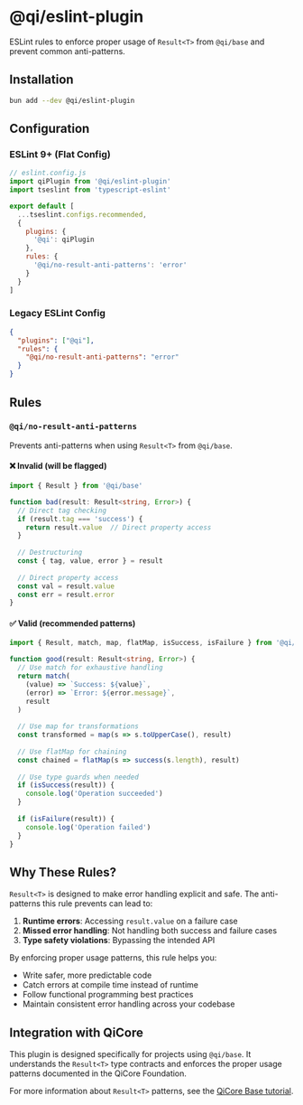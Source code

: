 # @qi/eslint-plugin

ESLint rules to enforce proper usage of `Result<T>` from `@qi/base` and prevent common anti-patterns.

## Installation

```bash
bun add --dev @qi/eslint-plugin
```

## Configuration

### ESLint 9+ (Flat Config)

```javascript
// eslint.config.js
import qiPlugin from '@qi/eslint-plugin'
import tseslint from 'typescript-eslint'

export default [
  ...tseslint.configs.recommended,
  {
    plugins: {
      '@qi': qiPlugin
    },
    rules: {
      '@qi/no-result-anti-patterns': 'error'
    }
  }
]
```

### Legacy ESLint Config

```json
{
  "plugins": ["@qi"],
  "rules": {
    "@qi/no-result-anti-patterns": "error"
  }
}
```

## Rules

### `@qi/no-result-anti-patterns`

Prevents anti-patterns when using `Result<T>` from `@qi/base`.

#### ❌ Invalid (will be flagged)

```typescript
import { Result } from '@qi/base'

function bad(result: Result<string, Error>) {
  // Direct tag checking
  if (result.tag === 'success') {
    return result.value  // Direct property access
  }
  
  // Destructuring
  const { tag, value, error } = result
  
  // Direct property access
  const val = result.value
  const err = result.error
}
```

#### ✅ Valid (recommended patterns)

```typescript
import { Result, match, map, flatMap, isSuccess, isFailure } from '@qi/base'

function good(result: Result<string, Error>) {
  // Use match for exhaustive handling
  return match(
    (value) => `Success: ${value}`,
    (error) => `Error: ${error.message}`,
    result
  )
  
  // Use map for transformations
  const transformed = map(s => s.toUpperCase(), result)
  
  // Use flatMap for chaining
  const chained = flatMap(s => success(s.length), result)
  
  // Use type guards when needed
  if (isSuccess(result)) {
    console.log('Operation succeeded')
  }
  
  if (isFailure(result)) {
    console.log('Operation failed')
  }
}
```

## Why These Rules?

`Result<T>` is designed to make error handling explicit and safe. The anti-patterns this rule prevents can lead to:

1. **Runtime errors**: Accessing `result.value` on a failure case
2. **Missed error handling**: Not handling both success and failure cases
3. **Type safety violations**: Bypassing the intended API

By enforcing proper usage patterns, this rule helps you:

- Write safer, more predictable code
- Catch errors at compile time instead of runtime  
- Follow functional programming best practices
- Maintain consistent error handling across your codebase

## Integration with QiCore

This plugin is designed specifically for projects using `@qi/base`. It understands the `Result<T>` type contracts and enforces the proper usage patterns documented in the QiCore Foundation.

For more information about `Result<T>` patterns, see the [QiCore Base tutorial](../docs/tutorial/nb/01-qi-base.ipynb).